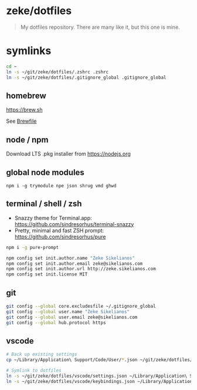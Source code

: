 # zeke/dotfiles

> My dotfiles repository. There are many like it, but this one is mine.

# symlinks

```sh
cd ~
ln -s ~/git/zeke/dotfiles/.zshrc .zshrc
ln -s ~/git/zeke/dotfiles/.gitignore_global .gitignore_global
```

## homebrew

https://brew.sh

See [Brewfile](Brewfile)

## node / npm

Download LTS .pkg installer from https://nodejs.org

## global node modules

```
npm i -g trymodule npe json shrug vmd ghwd
```

## terminal / shell / zsh

- Snazzy theme for Terminal.app: https://github.com/sindresorhus/terminal-snazzy
- Pretty, minimal and fast ZSH prompt: https://github.com/sindresorhus/pure

```sh
npm i -g pure-prompt
```

```sh
npm config set init.author.name "Zeke Sikelianos"
npm config set init.author.email zeke@sikelianos.com
npm config set init.author.url http://zeke.sikelianos.com
npm config set init.license MIT
```

## git

```sh
git config --global core.excludesfile ~/.gitignore_global
git config --global user.name "Zeke Sikelianos"
git config --global user.email zeke@sikelianos.com
git config --global hub.protocol https
```

## vscode

```sh
# Back up existing settings
cp ~/Library/Application\ Support/Code/User/*.json ~/git/zeke/dotfiles/vscode/

# Symlink to dotfiles
ln -s ~/git/zeke/dotfiles/vscode/settings.json ~/Library/Application\ Support/Code/User/settings.json
ln -s ~/git/zeke/dotfiles/vscode/keybindings.json ~/Library/Application\ Support/Code/User/keybindings.json
```